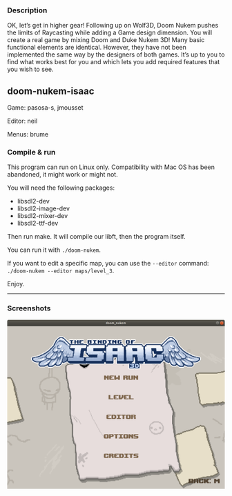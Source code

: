 ### Description

OK, let’s get in higher gear! Following up on Wolf3D, Doom Nukem pushes the limits of Raycasting while adding a Game design dimension. You will create a real game by mixing Doom and Duke Nukem 3D! Many basic functional elements are identical. However, they have not been implemented the same way by the designers of both games. It’s up to you to find what works best for you and which lets you add required features that you wish to see.

## doom-nukem-isaac

Game: pasosa-s, jmousset

Editor: neil

Menus: brume

### Compile & run

This program can run on Linux only. Compatibility with Mac OS has been abandoned, it might work or might not.

You will need the following packages:
- libsdl2-dev
- libsdl2-image-dev
- libsdl2-mixer-dev
- libsdl2-ttf-dev

Then run make. It will compile our libft, then the program itself.

You can run it with `./doom-nukem`.

If you want to edit a specific map, you can use the `--editor` command: `./doom-nukem --editor maps/level_3`.

Enjoy.

___

### Screenshots

![example1](screenshots/example1.png)
